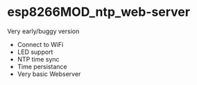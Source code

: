 # esp8266MOD_ntp_web-server

Very early/buggy version

+ Connect to WiFi
+ LED support
+ NTP time sync
+ Time persistance
+ Very basic Webserver
